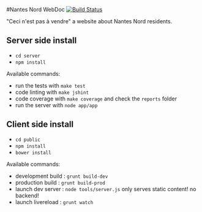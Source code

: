 #Nantes Nord WebDoc [![Build Status](https://travis-ci.org/nielk/Cecinestpasavendre.png?branch=master)](https://travis-ci.org/nielk/Cecinestpasavendre)

"Ceci n'est pas à vendre" a website about Nantes Nord residents.

## Server side install
- `cd server`
- `npm install`

Available commands:
- run the tests with `make test`
- code linting with `make jshint`
- code coverage with `make coverage` and check the `reports` folder
- run the server with `node app/app`

## Client side install
- `cd public`
- `npm install`
- `bower install`

Available commands:
- development build : `grunt build-dev`
- production build : `grunt build-prod`
- launch dev server : `node tools/server.js` only serves static content! no backend!
- launch livereload : `grunt watch`